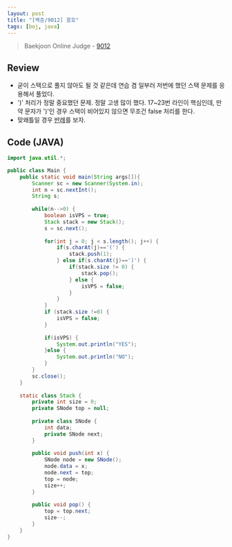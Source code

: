 ```yaml
---
layout: post
title: "[백준/9012] 괄호"
tags: [boj, java]
---
```

> Baekjoon Online Judge - [9012](https://www.acmicpc.net/problem/9012)

## Review
* 굳이 스택으로 풀지 않아도 될 것 같은데 연습 겸 일부러 저번에 했던 스택 문제를 응용해서 풀었다.
* ')' 처리가 정말 중요했던 문제. 정말 고생 많이 했다. 17~23번 라인이 핵심인데, 만약 문자가 ')'인 경우 스택이 비어있지 않으면 무조건 false 처리를 한다.
* 맞왜틀일 경우 [반례](https://www.acmicpc.net/board/view/24691)를 보자.

## Code (JAVA)
```java
import java.util.*;

public class Main {
	public static void main(String args[]){
		Scanner sc = new Scanner(System.in);
		int n = sc.nextInt();
		String s;
		
		while(n-->0) {
			boolean isVPS = true;
			Stack stack = new Stack();
			s = sc.next();
			
			for(int j = 0; j < s.length(); j++) {
				if(s.charAt(j)=='(') {
					stack.push(1);
				} else if(s.charAt(j)==')') { 
					if(stack.size != 0) {
						stack.pop();
					} else {
						isVPS = false;
					}
				}
			}
			if (stack.size !=0) {
				isVPS = false;
			}
			
			if(isVPS) {
                System.out.println("YES");
            }else {
                System.out.println("NO");
            }
		}
		sc.close();
	}
	
	static class Stack {
		private int size = 0;
		private SNode top = null;
		
		private class SNode {
			int data;
		    private SNode next;
		}
		
		public void push(int x) {
			SNode node = new SNode();
			node.data = x;
			node.next = top;
			top = node;
			size++;
		}
		
		public void pop() {
			top = top.next;
			size--;
		}
	}
}
```